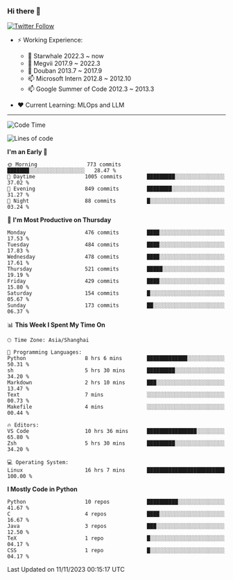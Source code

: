 ### Hi there 👋

[![Twitter Follow](https://img.shields.io/twitter/follow/tianweidut?style=social)](https://twitter.com/tianweidut)

- ⚡ Working Experience:
  - 🔭 Starwhale 2022.3 ~ now
  - 🌱 Megvii 2017.9 ~ 2022.3
  - 🌱 Douban 2013.7 ~ 2017.9
  - 📫 Microsoft Intern 2012.8 ~ 2012.10
  - 📫 Google Summer of Code 2012.3 ~ 2013.3

- ❤️ Current Learning: MLOps and LLM

---
<!--START_SECTION:waka-->
![Code Time](http://img.shields.io/badge/Code%20Time-4%2C662%20hrs%2021%20mins-blue)

![Lines of code](https://img.shields.io/badge/From%20Hello%20World%20I%27ve%20Written-1.5%20million%20lines%20of%20code-blue)

**I'm an Early 🐤** 

```text
🌞 Morning                773 commits         ███████░░░░░░░░░░░░░░░░░░   28.47 % 
🌆 Daytime                1005 commits        █████████░░░░░░░░░░░░░░░░   37.02 % 
🌃 Evening                849 commits         ████████░░░░░░░░░░░░░░░░░   31.27 % 
🌙 Night                  88 commits          █░░░░░░░░░░░░░░░░░░░░░░░░   03.24 % 
```
📅 **I'm Most Productive on Thursday** 

```text
Monday                   476 commits         ████░░░░░░░░░░░░░░░░░░░░░   17.53 % 
Tuesday                  484 commits         ████░░░░░░░░░░░░░░░░░░░░░   17.83 % 
Wednesday                478 commits         ████░░░░░░░░░░░░░░░░░░░░░   17.61 % 
Thursday                 521 commits         █████░░░░░░░░░░░░░░░░░░░░   19.19 % 
Friday                   429 commits         ████░░░░░░░░░░░░░░░░░░░░░   15.80 % 
Saturday                 154 commits         █░░░░░░░░░░░░░░░░░░░░░░░░   05.67 % 
Sunday                   173 commits         ██░░░░░░░░░░░░░░░░░░░░░░░   06.37 % 
```


📊 **This Week I Spent My Time On** 

```text
🕑︎ Time Zone: Asia/Shanghai

💬 Programming Languages: 
Python                   8 hrs 6 mins        █████████████░░░░░░░░░░░░   50.31 % 
sh                       5 hrs 30 mins       █████████░░░░░░░░░░░░░░░░   34.20 % 
Markdown                 2 hrs 10 mins       ███░░░░░░░░░░░░░░░░░░░░░░   13.47 % 
Text                     7 mins              ░░░░░░░░░░░░░░░░░░░░░░░░░   00.73 % 
Makefile                 4 mins              ░░░░░░░░░░░░░░░░░░░░░░░░░   00.44 % 

🔥 Editors: 
VS Code                  10 hrs 36 mins      ████████████████░░░░░░░░░   65.80 % 
Zsh                      5 hrs 30 mins       █████████░░░░░░░░░░░░░░░░   34.20 % 

💻 Operating System: 
Linux                    16 hrs 7 mins       █████████████████████████   100.00 % 
```

**I Mostly Code in Python** 

```text
Python                   10 repos            ██████████░░░░░░░░░░░░░░░   41.67 % 
C                        4 repos             ████░░░░░░░░░░░░░░░░░░░░░   16.67 % 
Java                     3 repos             ███░░░░░░░░░░░░░░░░░░░░░░   12.50 % 
TeX                      1 repo              █░░░░░░░░░░░░░░░░░░░░░░░░   04.17 % 
CSS                      1 repo              █░░░░░░░░░░░░░░░░░░░░░░░░   04.17 % 
```




 Last Updated on 11/11/2023 00:15:17 UTC
<!--END_SECTION:waka-->
